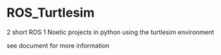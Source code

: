 # ROS_Turtlesim
2 short ROS 1 Noetic projects in python using the turtlesim environment

see document for more information
